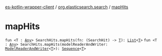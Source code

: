 [es-kotlin-wrapper-client](../index.md) / [org.elasticsearch.search](index.md) / [mapHits](./map-hits.md)

# mapHits

`fun <T : `[`Any`](https://kotlinlang.org/api/latest/jvm/stdlib/kotlin/-any/index.html)`> SearchHits.mapHits(fn: (SearchHit) -> `[`T`](map-hits.md#T)`): `[`List`](https://kotlinlang.org/api/latest/jvm/stdlib/kotlin.collections/-list/index.html)`<`[`T`](map-hits.md#T)`>`
`fun <T : `[`Any`](https://kotlinlang.org/api/latest/jvm/stdlib/kotlin/-any/index.html)`> SearchHits.mapHits(modelReaderAndWriter: `[`ModelReaderAndWriter`](../io.inbot.eskotlinwrapper/-model-reader-and-writer/index.md)`<`[`T`](map-hits.md#T)`>): `[`Sequence`](https://kotlinlang.org/api/latest/jvm/stdlib/kotlin.sequences/-sequence/index.html)`<`[`T`](map-hits.md#T)`>`